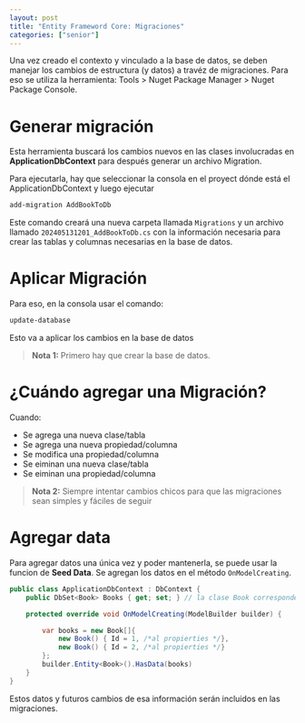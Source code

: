 ```yaml
---
layout: post
title: "Entity Frameword Core: Migraciones"
categories: ["senior"]
---
```


Una vez creado el contexto y vinculado a la base de datos, se deben manejar los cambios de estructura (y datos) a travéz de migraciones<!--more-->. Para eso se utiliza la herramienta: Tools > Nuget Package Manager > Nuget Package Console.

# Generar migración

Esta herramienta buscará los cambios nuevos en las clases involucradas en **ApplicationDbContext** para después generar un archivo Migration.

Para ejecutarla, hay que seleccionar la consola en el proyect dónde está el ApplicationDbContext y luego ejecutar

```bash
add-migration AddBookToDb
```

Este comando creará una nueva carpeta llamada `Migrations` y un archivo llamado `202405131201_AddBookToDb.cs` con la información necesaria para crear las tablas y columnas necesarias en la base de datos.

# Aplicar Migración

Para eso, en la consola usar el comando:

```bash
update-database
```

Esto va a aplicar los cambios en la base de datos

> **Nota 1:** Primero hay que crear la base de datos.

# ¿Cuándo agregar una Migración?

Cuando:

- Se agrega una nueva clase/tabla
- Se agrega una nueva propiedad/columna
- Se modifica una propiedad/columna
- Se eiminan una nueva clase/tabla
- Se eiminan una propiedad/columna

> **Nota 2:** Siempre intentar cambios chicos para que las migraciones sean simples y fáciles de seguir

# Agregar data

Para agregar datos una única vez y poder mantenerla, se puede usar la funcion de **Seed Data**.
Se agregan los datos en el método `OnModelCreating`.

```csharp
public class ApplicationDbContext : DbContext {
    public DbSet<Book> Books { get; set; } // la clase Book corresponde a una tabla en la base de datos

    protected override void OnModelCreating(ModelBuilder builder) {

        var books = new Book[]{
            new Book() { Id = 1, /*al propierties */},
            new Book() { Id = 2, /*al propierties */}
        };
        builder.Entity<Book>().HasData(books)
    }
}
```

Estos datos y futuros cambios de esa información serán incluidos en las migraciones.
